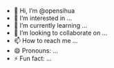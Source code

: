 - 👋 Hi, I’m @opensihua
- 👀 I’m interested in ...
- 🌱 I’m currently learning ...
- 💞️ I’m looking to collaborate on ...
- 📫 How to reach me ...
- 😄 Pronouns: ...
- ⚡ Fun fact: ...

<!---
opensihua/opensihua is a ✨ special ✨ repository because its `README.md` (this file) appears on your GitHub profile.
You can click the Preview link to take a look at your changes.
--->
